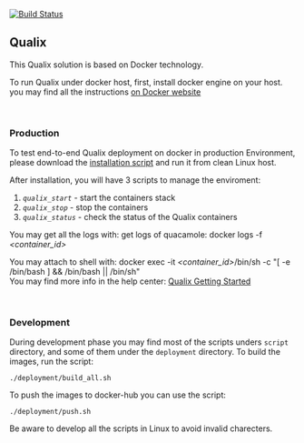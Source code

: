 [![Build Status](https://travis-ci.com/QualiSystems/QualixDocker.svg?branch=master)](https://travis-ci.com/QualiSystems/QualixDocker)

## Qualix

This Qualix solution is based on Docker technology.

To run Qualix under docker host, first, install docker engine on your host. you may find all the instructions  [on Docker website](https://docs.docker.com/install/)


<br>

### Production
To test end-to-end Qualix deployment on docker in production Environment, please download the [installation script](https://quali-prod-binaries.s3.amazonaws.com/guacamole-quali-install-docker.sh) and run it from clean Linux host.
 
After installation, you will have 3 scripts to manage the enviroment:
 1. *`qualix_start`* - start the containers stack
 2. *`qualix_stop`* - stop the containers
 3. *`qualix_status`* - check the status of the Qualix containers

You may get all the logs with:
get logs of quacamole: docker logs -f *<container_id>*                                                                                                                                                                                           

You may attach to shell with:                                                                                                                                                                                                                                                                                                                                                                                                                                          docker exec -it *<container_id>*/bin/sh -c "[ -e /bin/bash ] && /bin/bash || /bin/sh" \
You may find more info in the help center:  [Qualix Getting Started](https://support.quali.com/hc/en-us/articles/231607307-QualiX-Getting-Started-Guide)

<br>

### Development
During development phase you may find most of the scripts unders `script` directory, and some of them under the `deployment` directory.
To build the images, run the script:

    ./deployment/build_all.sh
    
To push the images to docker-hub you can use the script:

    ./deployment/push.sh
   Be aware to develop all the scripts in Linux to avoid invalid charecters.
   


